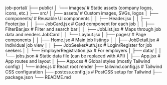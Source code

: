 job-portal/
├── public/
│   └── images/             # Static assets (company logos, icons, etc.)
├── src/
│   ├── assets/             # Custom images, SVGs, logos
│   ├── components/         # Reusable UI components
│   │   ├── Header.jsx
│   │   ├── Footer.jsx
│   │   ├── JobCard.jsx         # Card component for each job
│   │   ├── FilterBar.jsx       # Filter and search bar
│   │   ├── JobList.jsx         # Maps through job data and renders JobCard
│   │   └── Layout.jsx
│   ├── pages/              # Page components
│   │   ├── Home.jsx            # Main job listings
│   │   ├── JobDetail.jsx       # Individual job view
│   │   ├── JobSeekerAuth.jsx   # Login/Register for job seekers
│   │   └── EmployerRegistration.jsx # For employers
│   ├── data/
│   │   └── jobs.json        # Static data file (can be replaced with API)
│   ├── App.jsx              # App routes and layout
│   ├── App.css              # Global styles (mostly Tailwind config)
│   └── index.js             # React root render
├── tailwind.config.js      # Tailwind CSS configuration
├── postcss.config.js       # PostCSS setup for Tailwind
├── package.json
└── README.md
